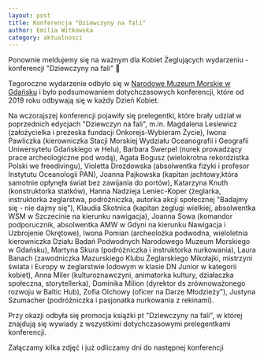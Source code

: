 ```yaml
---
layout: post
title: Konferencja "Dziewczyny na fali"
author: Emilia Witkowska
category: aktualnosci
---
```


Ponownie meldujemy się na ważnym dla Kobiet Żeglujących wydarzeniu - konferencji "Dziewczyny na fali" 🌊


Tegoroczne wydarzenie odbyło się w [Narodowe Muzeum Morskie w Gdańsku](https://www.nmm.pl) i było podsumowaniem dotychczasowych konferencji, 
które od 2019 roku odbywają się w każdy Dzień Kobiet.

<!--more-->

Na wczorajszej konferencji pojawiły się prelegentki, które brały udział w poprzednich edycjach "Dziewczyn na fali", 
m.in. Magdalena Lesiewicz (założycielka i prezeska fundacji Onkorejs-Wybieram Życie), 
Iwona Pawliczka (kierowniczka Stacji Morskiej Wydziału Oceanografii i Geografii Uniwersytetu Gdańskiego w Helu), 
Barbara Swerpel (nurek prowadzący prace archeologiczne pod wodą), Agata Bogusz (wielokrotna rekordzistka Polski we freedivingu), 
Violetta Drozdowska (absolwentka fizyki i profesor Instytutu Oceanologii PAN), 
Joanna Pajkowska (kapitan jachtowy,która samotnie opłynęła świat bez zawijania do portów), Katarzyna Knuth (konstruktorka statków), 
Hanna Nadzieja Leniec-Koper (żeglarka, instruktorka żeglarstwa, podróżniczka, autorka akcji społecznej "Badajmy się - nie dajmy się"), 
Klaudia Skotnica (kapitan żeglugi wielkiej, absolwentka WSM w Szczecinie na kierunku nawigacja), 
Joanna Sowa (komandor podporucznik, absolwentka AMW w Gdyni na kierunku Nawigacja i Uzbrojenie Okrętowe), 
Iwona Pomian (archeolożka podwodna, wieloletnia kierowniczka Działu Badań Podwodnych Narodowego Muzeum Morskiego w Gdańsku), 
Martyna Skura (podróżniczka i instruktorka nurkowania), Laura Banach (zawodniczka Mazurskiego Klubu Żeglarskiego Mikołajki, 
mistrzyni świata i Europy w żeglarstwie lodowym w klasie DN Junior w kategorii kobiet), Anna Miler (kulturoznawczyni, animatorka kultury, 
działaczka społeczna, storytellerka), Dominika Milion (dyrektor ds zrównoważonego rozwoju w Baltic Hub), Zofia Olchowy (oficer na Darze Młodzieży"), 
Justyna Szumacher (podróżniczka i pasjonatka nurkowania z rekinami).

Przy okazji odbyła się promocja książki pt "Dziewczyny na fali", w której znajdują się wywiady z wszystkimi dotychczasowymi prelegentkami konferencji.


Załączamy kilka zdjęć i już odliczamy dni do następnej konferencji



